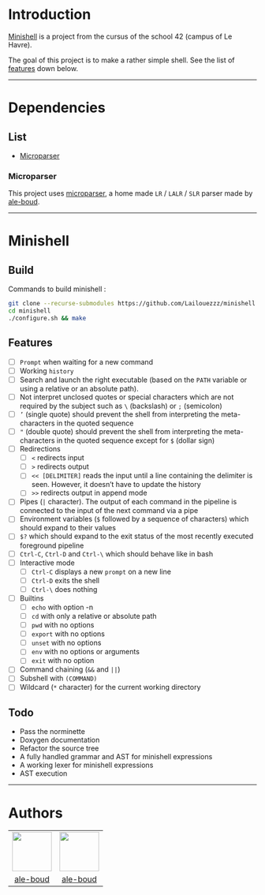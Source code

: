 # Introduction

[Minishell](#minishell) is a project from the cursus of the school 42 (campus of Le Havre).

The goal of this project is to make a rather simple shell. See the list of [features](#features) down below.

---
# Dependencies

## List

- [Microparser](#microparser)

### Microparser

This project uses [microparser](https://github.com/Lailouezzz/microparser), a home made `LR` / `LALR` / `SLR` parser made by [ale-boud](https://github.com/lailouezzz).

---
# Minishell

## Build

Commands to build minishell :

```sh
git clone --recurse-submodules https://github.com/Lailouezzz/minishell
cd minishell
./configure.sh && make
```

## Features

- [ ] `Prompt` when waiting for a new command
- [ ] Working `history`
- [ ] Search and launch the right executable (based on the `PATH` variable or using a
relative or an absolute path).
- [ ] Not interpret unclosed quotes or special characters which are not required by the
subject such as `\` (backslash) or `;` (semicolon)
- [ ] `’` (single quote) should prevent the shell from interpreting the meta-
characters in the quoted sequence
- [ ] `"` (double quote) should prevent the shell from interpreting the meta-
characters in the quoted sequence except for `$` (dollar sign)
- [ ] Redirections
	- [ ] `<` redirects input
	- [ ] `>` redirects output
	- [ ] `<< [DELIMITER]` reads the input until a line containing the
delimiter is seen. However, it doesn’t have to update the history
	- [ ] `>>` redirects output in append mode
- [ ] Pipes (`|` character). The output of each command in the pipeline is
connected to the input of the next command via a pipe
- [ ] Environment variables (`$` followed by a sequence of characters) which
should expand to their values
- [ ] `$?` which should expand to the exit status of the most recently executed
foreground pipeline
- [ ] `Ctrl-C`, `Ctrl-D` and `Ctrl-\` which should behave like in bash
- [ ] Interactive mode
	- [ ] `Ctrl-C` displays a new `prompt` on a new line
	- [ ] `Ctrl-D` exits the shell
	- [ ] `Ctrl-\` does nothing
- [ ] Builtins
	- [ ] `echo` with option -n
	- [ ] `cd` with only a relative or absolute path
	- [ ] `pwd` with no options
	- [ ] `export` with no options
	- [ ] `unset` with no options
	- [ ] `env` with no options or arguments
	- [ ] `exit` with no option
- [ ] Command chaining (`&&` and `||`)
- [ ] Subshell with `(COMMAND)`
- [ ] Wildcard (`*` character) for the current working directory

## Todo

- Pass the norminette
- Doxygen documentation
- Refactor the source tree
- A fully handled grammar and AST for minishell expressions
- A working lexer for minishell expressions
- AST execution

---
# Authors

<table>
	<tr>
		<td> <img style="width:80px;height:80px;" src="https://avatars.githubusercontent.com/u/25978607?v=4"> </td>
		<td> <img style="width:80px;height:80px;" src="https://avatars.githubusercontent.com/u/37182076?v=4"> </td>
	</tr>
	<tr>
		<td style="text-align:center"> <a href="https://github.com/lailouezzz">ale-boud</a> </td>
		<td style="text-align:center"> <a href="https://github.com/Dyamen1411">ale-boud</a> </td>
	</tr>
</table>
